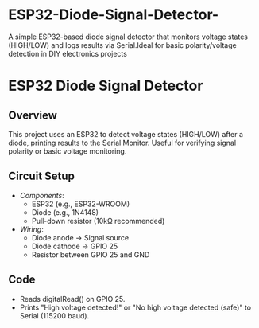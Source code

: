 # ESP32-Diode-Signal-Detector-
A simple ESP32-based diode signal detector that monitors voltage states (HIGH/LOW) and logs results via Serial.Ideal for basic polarity/voltage detection in DIY electronics projects
# ESP32 Diode Signal Detector

## Overview
This project uses an ESP32 to detect voltage states (HIGH/LOW) after a diode, printing results to the Serial Monitor. Useful for verifying signal polarity or basic voltage monitoring.

## Circuit Setup
- *Components*:
  - ESP32 (e.g., ESP32-WROOM)
  - Diode (e.g., 1N4148)
  - Pull-down resistor (10kΩ recommended)
- *Wiring*:
  - Diode anode → Signal source
  - Diode cathode → GPIO 25
  - Resistor between GPIO 25 and GND

## Code
- Reads digitalRead() on GPIO 25.
- Prints "High voltage detected!" or "No high voltage detected (safe)" to Serial (115200 baud).
